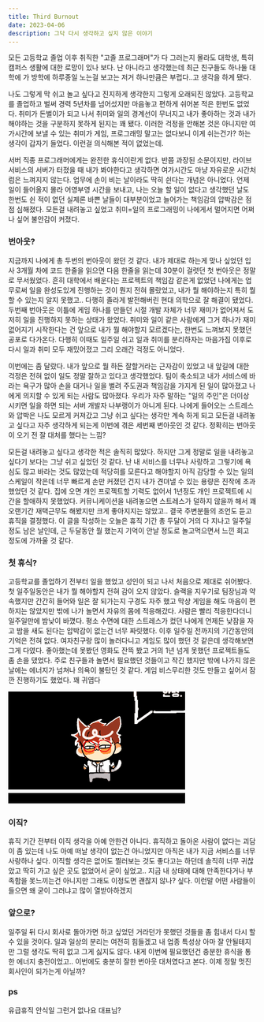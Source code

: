 ```yaml
---
title: Third Burnout
date: 2023-04-06
description: 그닥 다시 생각하고 싶지 않은 이야기
---
```


모든 고등학교 졸업 이후 취직한 "고졸 프로그래머"가 다 그러는지 몰라도 대학생, 특히 캠퍼스 생활에 대한 로망이 있나 보다.
난 아니라고 생각했는데 최근 친구들도 하나둘 대학에 가 방학에 하루종일 노는걸 보고는 저거 하나만큼은 부럽다..고 생각을 하게 됐다.

나도 그렇게 막 쉬고 놀고 싶다고 진지하게 생각한지 그렇게 오래되진 않았다. 고등학교를 졸업하고 벌써 경력 5년차를 넘어섰지만 마음놓고 편하게 쉬어본 적은 한번도 없었다. 취미가 돈벌이가 되고 나서 취미와 일의 경계선이 무너지고 내가 좋아하는 것과 내가 해야하는 것을 구분하지 못하게 된지는 꽤 됐다. 이러한 걱정을 안해본 것은 아니지만 여가시간에 보낼 수 있는 취미가 게임, 프로그래밍 말고는 없다보니 이게 쉬는건가? 하는 생각이 갑자기 들었다. 이런걸 의식해본 적이 없었는데.

서버 직종 프로그래머에게는 완전한 휴식이란게 없다. 반쯤 과장된 소문이지만, 라이브 서비스의 서버가 터졌을 때 내가 봐야한다고 생각하면 여가시간도 마냥 자유로운 시간처럼은 느껴지지 않는다. 업무에 손이 비는 날이라도 딱히 쉰다는 개념은 아니었다. 언제 일이 들어올지 몰라 어영부영 시간을 보내고, 나는 오늘 할 일이 없다고 생각했던 날도 한번도 쉰 적이 없던 실제론 바쁜 날들이 대부분이었고 늘어가는 책임감의 압박감은 점점 심해졌다. 모든걸 내려놓고 싶었고 취미=일의 프로그래밍이 나에게서 멀어지면 어쩌나 싶어 불안감이 커졌다.

### 번아웃?

지금까지 나에게 총 두번의 번아웃이 왔던 것 같다. 내가 제대로 하는게 맞나 싶었던 입사 3개월 차에 코드 한줄을 읽으면 다음 한줄을 읽는데 30분이 걸렷던 첫 번아웃은 정말로 무서웠었다. 흔히 대학에서 배운다는 프로젝트의 책임감 같은게 없었던 나에게는 업무로써 일을 완성도있게 진행하는 것이 뭔지 전혀 몰랐었고, 내가 뭘 해야하는지 특히 뭘 할 수 있는지 알지 못했고.. 다행히 졸라게 발전해버린 현대 의학으로 잘 해결이 됐었다. 두번째 번아웃은 이틀에 게임 하나를 만들던 시절 개발 자체가 너무 재미가 없어져서 도저히 일을 진행하지 못하는 상태가 왔었다. 취미와 일이 같은 사람에게 그거 하나가 재미없어지기 시작한다는 건 앞으로 내가 뭘 해야할지 모르겠다는, 한번도 느껴보지 못했던 공포로 다가온다. 다행히 이때도 일주일 쉬고 일과 취미를 분리하자는 마음가짐 이후로 다시 일과 취미 모두 재밌어졌고 그리 오래간 걱정도 아니었다.

이번에는 좀 달랐다. 내가 앞으로 뭘 하든 잘할거라는 근자감이 있었고 내 앞길에 대한 걱정은 전혀 없이 일도 정말 잘하고 있다고 생각했었다. 팀이 축소되고 내가 서비스에 바라는 욕구가 많아 손을 대거나 일을 벌려 주도권과 책임감을 가지게 된 일이 많아졌고 나에게 의지할 수 있게 되는 사람도 많아졌다. 우리가 자주 말하는 "일의 주인"은 더이상 시키면 일을 하면 되는 서버 개발자 나부랭이가 아니게 된다. 나에게 들어오는 스트레스와 압박은 나도 모르게 커져갔고 그냥 쉬고 싶다는 생각만 계속 하게 되고 모든걸 내려놓고 싶다고 자주 생각하게 되는게 이번에 겪은 세번째 번아웃인 것 같다. 정확히는 번아웃이 오기 전 잘 대처를 했다는 느낌?

모든걸 내려놓고 싶다고 생각한 적은 솔직히 많았다. 하지만 그게 정말로 일을 내려놓고 싶다기 보다는 그냥 쉬고 싶었던 것 같다. 난 내 서비스를 너무나 사랑하고 그렇기에 욕심도 많고 바라는 것도 많았는데 적당히를 모른다고 해야할지 아직 감당할 수 있는 일의 스케일이 작은데 너무 빠르게 손만 커졌던 건지 내가 견뎌낼 수 있는 용량은 진작에 초과했었던 것 같다. 집에 오면 개인 프로젝트할 기력도 없어서 1년정도 개인 프로젝트에 시간을 할애하지 못했었다. 커뮤니케이션을 내려놓으면 스트레스가 덜하지 않을까 해서 꽤 오랜기간 재택근무도 해봤지만 크게 좋아지지는 않았고.. 결국 주변분들의 조언도 듣고 휴직을 결정했다. 이 글을 작성하는 오늘은 휴직 기간 총 두달이 거의 다 지나고 일주일정도 남은 날인데, 근 두달동안 뭘 했는지 기억이 안날 정도로 놀고먹으면서 느낀 회고 정도에 가까울 것 같다.

### 첫 휴식?

고등학교를 졸업하기 전부터 일을 했었고 성인이 되고 나서 처음으로 제대로 쉬어봤다. 첫 일주일동안은 내가 뭘 해야할지 전혀 감이 오지 않았다. 슬랙을 지우기로 팀장님과 약속했지만 간간히 들어와 일은 잘 되가는지 구경도 자주 했고 막상 게임을 해도 마음이 편하지는 않았지만 밖에 나가 놀면서 자유의 몸에 적응해갔다. 사람은 빨리 적응한다더니 일주일만에 밤낮이 바꼈다. 평소 수면에 대한 스트레스가 컸던 나에게 언제든 낮잠을 자고 밤을 새도 된다는 압박감이 없는건 너무 짜릿했다. 이후 일주일 전까지의 기간동안의 기억은 전혀 없다. 여자친구랑 많이 놀러다니고 게임도 많이 했던 것 같은데 생각해보면 그게 다였다. 좋아했는데 못봤던 영화도 잔뜩 봤고 거의 1년 넘게 못했던 프로젝트들도 좀 손을 댔었다. 주로 친구들과 놀면서 필요했던 것들이고 작긴 했지만 밖에 나가지 않은 날에는 에너지가 넘쳐나 의욕이 불탔던 것 같다. 게임 비스무리한 것도 만들고 싶어서 잠깐 진행하기도 했었다. 꽤 귀엽다

![game](./bongchillattack_advanced.gif)


### 이직?

휴직 기간 전부터 이직 생각을 아예 안한건 아니다. 휴직하고 돌아온 사람이 없다는 괴담이 좀 있는데 나도 아예 떠날 생각이 없는건 아니었지만 아직은 내가 지금 서비스를 너무 사랑하나 싶다. 이직할 생각은 없어도 찔러보는 것도 좋다고는 하던데 솔직히 너무 귀찮았고 딱히 가고 싶은 곳도 없었어서 굳이 싶었고.. 지금 내 상태에 대해 만족한다거나 부족함을 못느끼는건 아니지만 그래도 이정도면 괜찮지 않나? 싶다. 이런말 어떤 사람들이 들으면 왜 굳이 그러냐고 많이 열받아하겠지

### 앞으로?

일주일 뒤 다시 회사로 돌아가면 하고 싶었던 거라던가 못했던 것들을 좀 힘내서 다시 할 수 있을 것이다. 일과 일상의 분리는 여전히 힘들겠고 내 업종 특성상 아마 잘 안될테지만 그럴 생각도 딱히 없고 그게 싫지도 않다. 내게 이번에 필요했던건 충분한 휴식을 통한 에너지 충전이었고.. 이번에도 충분히 잘한 번아웃 대처였다고 본다. 이제 정말 멋진 회사인이 되가는게 아닐까?

### ps

유급휴직 안식일 그런거 없나요 대표님?